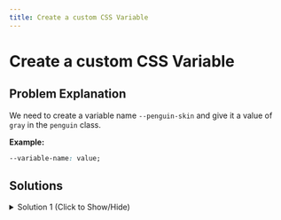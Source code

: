 ```yaml
---
title: Create a custom CSS Variable
---
```

# Create a custom CSS Variable

## Problem Explanation
We need to create a variable name ```--penguin-skin``` and give it a value of ```gray``` in the ```penguin``` class.

**Example:**

```css
--variable-name: value;
```

## Solutions

<details><summary>Solution 1 (Click to Show/Hide)</summary>

In the ```penguin``` class we create a variable name ```--penguin-skin``` and give it a value of ```gray```:

```css
--penguin-skin: gray;
```
</details>
